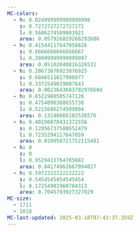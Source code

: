 ```yaml
---
MC-colors:
  - h: 0.024999999999999998
    s: 0.7272727272727272
    l: 0.5686274509803921
    area: 0.057926829268292686
  - h: 0.41544117647058826
    s: 0.6666666666666667
    l: 0.39999999999999997
    area: 0.05102040816326531
  - h: 0.20673076923076925
    s: 0.6046511627906977
    l: 0.3372549019607843
    area: 0.0023643603782976604
  - h: 0.6522988505747126
    s: 0.4754098360655738
    l: 0.5215686274509804
    area: 0.13140866102538576
  - h: 0.40196078431372556
    s: 0.12056737588652479
    l: 0.7235294117647059
    area: 0.010950721752115481
  - h: 0
    s: 0
    l: 0.9529411764705882
    area: 0.04174962667994027
  - h: 0.5972222222222222
    s: 0.5454545454545454
    l: 0.17254901960784313
    area: 0.7045793927327029
MC-size:
  - 1711
  - 1018
MC-last-updated: 2025-03-18T07:43:37.359Z
---
```

